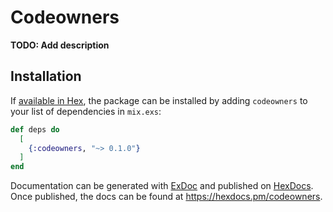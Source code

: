 # Codeowners

**TODO: Add description**

## Installation

If [available in Hex](https://hex.pm/docs/publish), the package can be installed
by adding `codeowners` to your list of dependencies in `mix.exs`:

```elixir
def deps do
  [
    {:codeowners, "~> 0.1.0"}
  ]
end
```

Documentation can be generated with [ExDoc](https://github.com/elixir-lang/ex_doc)
and published on [HexDocs](https://hexdocs.pm). Once published, the docs can
be found at <https://hexdocs.pm/codeowners>.
